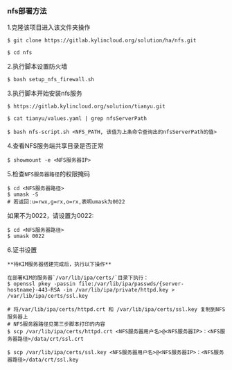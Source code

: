 ### nfs部署方法
1.克隆该项目进入该文件夹操作

    $ git clone https://gitlab.kylincloud.org/solution/ha/nfs.git

    $ cd nfs

2.执行脚本设置防火墙

    $ bash setup_nfs_firewall.sh

3.执行脚本开始安装nfs服务

    $ https://gitlab.kylincloud.org/solution/tianyu.git

    $ cat tianyu/values.yaml | grep nfsServerPath

    $ bash nfs-script.sh <NFS_PATH, 该值为上条命令查询出的nfsServerPath的值> 

4.查看NFS服务端共享目录是否正常

    $ showmount -e <NFS服务器IP>

5.检查`NFS服务器路径`的权限掩码 

    $ cd <NFS服务器路径>
    $ umask -S 
    # 若返回:u=rwx,g=rx,o=rx,表明umask为0022
   
   如果不为0022，请设置为0022:

    $ cd <NFS服务器路径>
    $ umask 0022

6.证书设置

    **待KIM服务器搭建完成后，执行以下操作**

    在部署KIM的服务器`/var/lib/ipa/certs/`目录下执行：
    $ openssl pkey -passin file:/var/lib/ipa/passwds/{server-hostname}-443-RSA -in /var/lib/ipa/private/httpd.key > /var/lib/ipa/certs/ssl.key

    # 将/var/lib/ipa/certs/httpd.crt 和 /var/lib/ipa/certs/ssl.key 复制到NFS服务器上
    # NFS服务器路径见第三步脚本打印的内容
    $ scp /var/lib/ipa/certs/httpd.crt <NFS服务器用户名>@<NFS服务器IP>：<NFS服务器路径>/data/crt/ssl.crt

    $ scp /var/lib/ipa/certs/ssl.key <NFS服务器用户名>@<NFS服务器IP>：<NFS服务器路径>/data/crt/ssl.key
   
